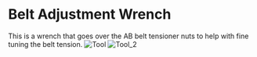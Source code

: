 # Belt Adjustment Wrench
This is a wrench that goes over the AB belt tensioner nuts to help with fine tuning the belt tension.
![Tool](/Images/Tool.jpg)
![Tool_2](/Images/Tool_2.jpg)

 
